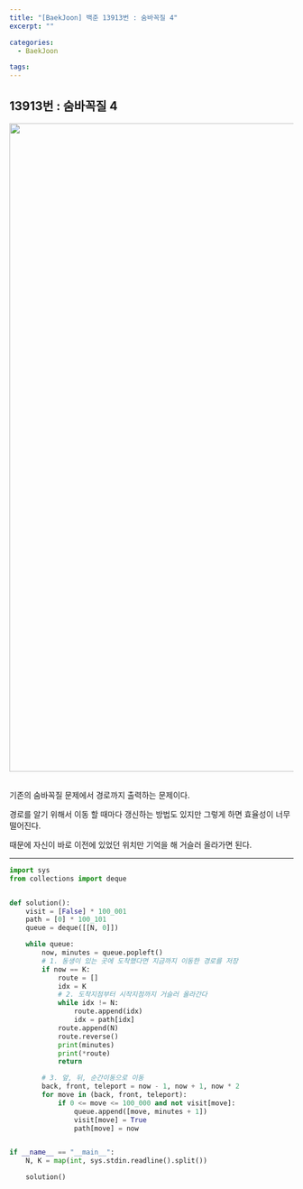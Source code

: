 ```yaml
---
title: "[BaekJoon] 백준 13913번 : 숨바꼭질 4"
excerpt: ""

categories:
  - BaekJoon

tags:
---
```


## 13913번 : 숨바꼭질 4

<center><img width="1150" alt="" src="https://user-images.githubusercontent.com/54533309/123576735-66743b80-d80d-11eb-94cb-b2ebd2625c1c.png">
</center>

<br>

기존의 숨바꼭질 문제에서 경로까지 출력하는 문제이다.

경로를 알기 위해서 이동 할 때마다 갱신하는 방법도 있지만 그렇게 하면 효율성이 너무 떨어진다.

때문에 자신이 바로 이전에 있었던 위치만 기억을 해 거슬러 올라가면 된다.

---

```python
import sys
from collections import deque


def solution():
    visit = [False] * 100_001
    path = [0] * 100_101
    queue = deque([[N, 0]])

    while queue:
        now, minutes = queue.popleft()
        # 1. 동생이 있는 곳에 도착했다면 지금까지 이동한 경로를 저장
        if now == K:
            route = []
            idx = K
            # 2. 도착지점부터 시작지점까지 거슬러 올라간다
            while idx != N:
                route.append(idx)
                idx = path[idx]
            route.append(N)
            route.reverse()
            print(minutes)
            print(*route)
            return

        # 3. 앞, 뒤, 순간이동으로 이동
        back, front, teleport = now - 1, now + 1, now * 2
        for move in (back, front, teleport):
            if 0 <= move <= 100_000 and not visit[move]:
                queue.append([move, minutes + 1])
                visit[move] = True
                path[move] = now


if __name__ == "__main__":
    N, K = map(int, sys.stdin.readline().split())

    solution()
```

<br>